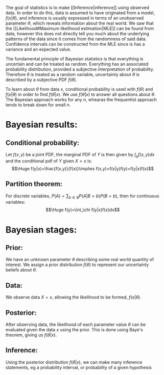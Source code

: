 
The goal of statistics is to make [[Inference|inference]] using observed data. In order to do this, data is assumed to have originated from a model, $f(x|\theta)$, and inference is usually expressed in terms of an unobserved parameter $\theta$, which reveals information about the real world. We saw that the [[Likelihood#Maximum likelihood estimation|MLE]] can be found from data, however this does not directly tell you much about the underlying patterns of the data since it comes from the randomness of said data. Confidence intervals can be constructed from the MLE since is has a variance and an expected value.

The fundamental principle of Bayesian statistics is that everything is uncertain and can be treated as random. Everything has an associated probability distribution, provided a subjective interpretation of probability. Therefore $\theta$ is treated as a random variable, uncertainty about $\theta$ is described by a subjective PDF $f(\theta)$.

To learn about $\theta$ from data $x$, conditional probability is used with $f(\theta)$ and $f(x|\theta)$ in order to find $f(\theta|x)$. We use $f(\theta|x)$ to answer all questions about $\theta$. The Bayesian approach works for any $n$, whearas the frequentist approach tends to break down for small $n$.

# Bayesian results:

## Conditional probability:
Let $f(x,y)$ be a joint PDF, the marginal PDF of $Y$ is then given by $\int_\chi f(x,y)dx$ and the conditional pdf of $Y$ given $X=x$ is:$$\Huge f(y|x)=\frac{f(x,y)}{f(x)}\implies f(x,y)=f(x|y)f(y)=f(y|x)f(x)$$
## Partition theorem:
For discrete variables, $P(A)=\sum_{b\in B}P(A|B=b)P(B=b)$, then for continuous variables:$$\Huge f(y)=\int_\chi f(y|x)f(x)dx$$
# Bayesian stages:
## Prior:
We have an unknown parameter $\theta$ describing some real world quantity of interest. We assign a prior distribution $f(\theta)$ to represent our uncertainty beliefs about $\theta$.

## Data:
We observe data $X=x$, allowing the likelihood to be formed, $f(x|\theta)$.

## Posterior:
After observing data, the likelihood of each parameter value $\theta$ can be evaluated given the data $x$ using the prior. This is done using Baye's theorem, giving us $f(\theta|x)$.

## Inference:
Using the posterior distribution $f(\theta|x)$, we can make many inference statements, eg a probability interval, or probability of a given hypothesis